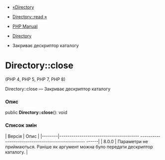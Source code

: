 - [«Directory](class.directory.md)
- [Directory::read »](directory.read.md)

- [PHP Manual](index.md)
- [Directory](class.directory.md)
- Закриває дескриптор каталогу

# Directory::close

(PHP 4, PHP 5, PHP 7, PHP 8)

Directory::close — Закриває дескриптор каталогу

### Опис

public **Directory::close**(): void

### Список змін

| Версія | Опис |
|--------|---------------------------------------- -------------------------------------------------- ------|
| 8.0.0 | Параметри не приймаються. Раніше як аргумент можна було передати дескриптор каталогу. |
